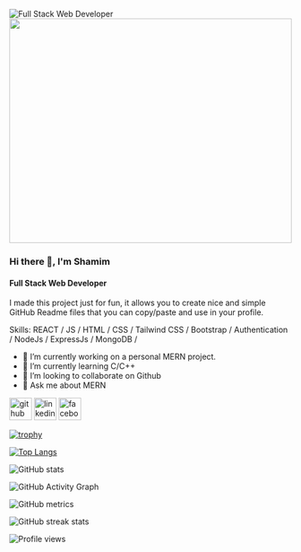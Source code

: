 ![Full Stack Web Developer](https://scontent.fdac140-1.fna.fbcdn.net/v/t39.30808-6/290396500_1735658376768992_8966050243310212591_n.jpg?_nc_cat=104&ccb=1-7&_nc_sid=19026a&_nc_ohc=_FjI5ugEMEcAX8io-QD&_nc_ht=scontent.fdac140-1.fna&oh=00_AfAqkqOKquwUWtJePntVF5iPwlkf8IQQRdZt7hK6g-s1qQ&oe=637A35CB)
<img src="https://scontent.fdac140-1.fna.fbcdn.net/v/t39.30808-6/290396500_1735658376768992_8966050243310212591_n.jpg?_nc_cat=104&ccb=1-7&_nc_sid=19026a&_nc_ohc=_FjI5ugEMEcAX8io-QD&_nc_ht=scontent.fdac140-1.fna&oh=00_AfAqkqOKquwUWtJePntVF5iPwlkf8IQQRdZt7hK6g-s1qQ&oe=637A35CB" align="center" style="width: 100%; height:400px" />
### Hi there 👋, I'm Shamim
#### Full Stack Web Developer

I made this project just for fun, it allows you to create nice and simple GitHub Readme files that you can copy/paste and use in your profile.

Skills:  REACT / JS / HTML / CSS / Tailwind CSS / Bootstrap / Authentication / NodeJs / ExpressJs / MongoDB /

- 🔭 I’m currently working on a personal MERN project. 
- 🌱 I’m currently learning C/C++ 
- 👯 I’m looking to collaborate on Github 
- 💬 Ask me about MERN 


[<img src='https://cdn.jsdelivr.net/npm/simple-icons@3.0.1/icons/github.svg' alt='github' height='40'>](https://github.com/anamulislamshamim)  [<img src='https://cdn.jsdelivr.net/npm/simple-icons@3.0.1/icons/linkedin.svg' alt='linkedin' height='40'>](https://www.linkedin.com/in/anamul-islam-shamim-73714924b/)  [<img src='https://cdn.jsdelivr.net/npm/simple-icons@3.0.1/icons/facebook.svg' alt='facebook' height='40'>](https://www.facebook.com/anamulislam.shamim)  

[![trophy](https://github-profile-trophy.vercel.app/?username=anamulislamshamim)](https://github.com/ryo-ma/github-profile-trophy)

[![Top Langs](https://github-readme-stats.vercel.app/api/top-langs/?username=anamulislamshamim)](https://github.com/anuraghazra/github-readme-stats)

![GitHub stats](https://github-readme-stats.vercel.app/api?username=anamulislamshamim&show_icons=true&count_private=true)  

![GitHub Activity Graph](https://activity-graph.herokuapp.com/graph?username=anamulislamshamim)  

![GitHub metrics](https://metrics.lecoq.io/anamulislamshamim)  

![GitHub streak stats](https://github-readme-streak-stats.herokuapp.com/?user=anamulislamshamim)  

![Profile views](https://gpvc.arturio.dev/anamulislamshamim)  
